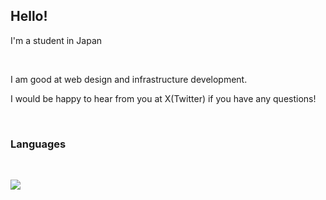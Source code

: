 ## Hello!

I'm a student in Japan

<br />

I am good at web design and infrastructure development.

I would be happy to hear from you at X(Twitter) if you have any questions!

<br />

### Languages

<br />

<img src="https://skillicons.dev/icons?i=golang,python,javascript,typescript,svelte,react,astro,zig,nextjs" /> <br /><br />

